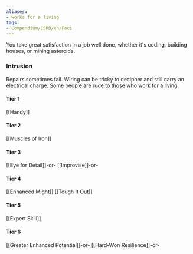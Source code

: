 ```yaml
---
aliases:
- works for a living
tags:
- Compendium/CSRD/en/Foci
---
```


You take great satisfaction in a job well done, whether it's coding, building houses, or mining asteroids.
 ### Intrusion
Repairs sometimes fail. Wiring can be tricky to decipher and still carry an electrical charge. Some people are rude to those who work for a living.

#### Tier 1
[[Handy]]
#### Tier 2
[[Muscles of Iron]]
#### Tier 3
[[Eye for Detail]]-or-
[[Improvise]]-or-
#### Tier 4
[[Enhanced Might]]
[[Tough It Out]]
#### Tier 5
[[Expert Skill]]
#### Tier 6
[[Greater Enhanced Potential]]-or-
[[Hard-Won Resilience]]-or-
